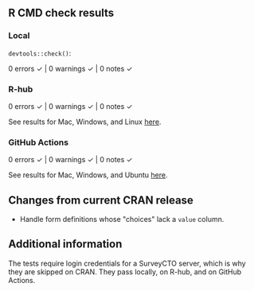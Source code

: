 ## R CMD check results

### Local

`devtools::check()`:

  0 errors ✓ | 0 warnings ✓ | 0 notes ✓

### R-hub

  0 errors ✓ | 0 warnings ✓ | 0 notes ✓

See results for Mac, Windows, and Linux [here](https://github.com/agency-fund/rsurveycto/actions/runs/15727606068).

### GitHub Actions

  0 errors ✓ | 0 warnings ✓ | 0 notes ✓

See results for Mac, Windows, and Ubuntu [here](https://github.com/agency-fund/rsurveycto/actions/runs/15727597426).

## Changes from current CRAN release

* Handle form definitions whose "choices" lack a `value` column.

## Additional information

The tests require login credentials for a SurveyCTO server, which is why they are skipped on CRAN. They pass locally, on R-hub, and on GitHub Actions.
